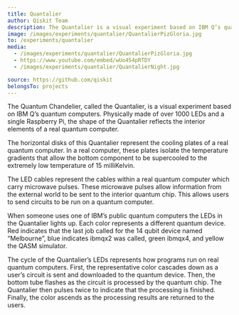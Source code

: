 ```yaml
---
title: Quantalier
author: Qiskit Team
description: The Quantalier is a visual experiment based on IBM Q’s quantum computers. Physically made of over 1000 LEDs and a Raspberry Pi, the shape of the Quantalier reflects the interior elements of a real quantum computer.
image: /images/experiments/quantalier/QuantalierPizGloria.jpg
to: /experiments/quantalier
media:
  - /images/experiments/quantalier/QuantalierPizGloria.jpg
  - https://www.youtube.com/embed/wUo454pRTDY
  - /images/experiments/quantalier/QuantalierNight.jpg

source: https://github.com/qiskit
belongsTo: projects
---
```

The Quantum Chandelier, called the Quantalier, is a visual experiment based on IBM Q’s quantum computers. Physically made of over 1000 LEDs and a single Raspberry Pi, the shape of the Quantalier reflects the interior elements of a real quantum computer.

The horizontal disks of this Quantalier represent the cooling plates of a real quantum computer. In a real computer, these plates isolate the temperature gradients that allow the bottom component to be supercooled to the extremely low temperature of 15 milliKelvin.

The LED cables represent the cables within a real quantum computer which carry microwave pulses. These microwave pulses allow information from the external world to be sent to the interior quantum chip. This allows users to send circuits to be run on a quantum computer.

When someone uses one of IBM’s public quantum computers the LEDs in the Quantalier lights up. Each color represents a different quantum device. Red indicates that the last job called for the 14 qubit device named “Melbourne”, blue indicates ibmqx2 was called, green ibmqx4, and yellow the QASM simulator.

The cycle of the Quantalier’s LEDs represents how programs run on real quantum computers. First, the representative color cascades down as a user’s circuit is sent and downloaded to the quantum device. Then, the bottom tube flashes as the circuit is processed by the quantum chip. The Quantalier then pulses twice to indicate that the processing is finished. Finally, the color ascends as the processing results are returned to the users.
